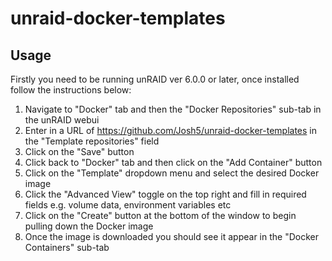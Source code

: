 # unraid-docker-templates

## Usage

Firstly you need to be running unRAID ver 6.0.0 or later, once installed follow the instructions below:

1. Navigate to "Docker" tab and then the "Docker Repositories" sub-tab in the unRAID webui
2. Enter in a URL of https://github.com/Josh5/unraid-docker-templates in the "Template repositories" field
3. Click on the "Save" button
4. Click back to "Docker" tab and then click on the "Add Container" button
5. Click on the "Template" dropdown menu and select the desired Docker image
6. Click the "Advanced View" toggle on the top right and fill in required fields e.g. volume data, environment variables etc
7. Click on the "Create" button at the bottom of the window to begin pulling down the Docker image
8. Once the image is downloaded you should see it appear in the "Docker Containers" sub-tab